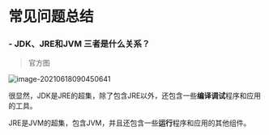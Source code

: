 # 常见问题总结



### - JDK、JRE和JVM 三者是什么关系？

> 官方图

![image-20210618090450641](http://note.youdao.com/yws/public/resource/7d81e6a39024a96dd86efacf29f4ca80/xmlnote/WEBRESOURCE56d59afaf4724a6097514078f9cfd99a/330)



很显然，JDK是JRE的超集，除了包含JRE以外，还包含一些**编译调试**程序和应用的工具。

JRE是JVM的超集，包含JVM，并且还包含一些**运行**程序和应用的其他组件。

